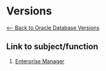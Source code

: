 # Versions
[<-- Back to Oracle Database Versions](https://github.com/mtemporim/Databases/tree/main/Oracle)  

## Link to subject/function  
1. [Enterprise Manager](https://github.com/mtemporim/Databases/tree/main/Oracle/11g/EM)
